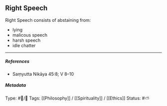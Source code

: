 ## Right Speech  # 

Right Speech consists of abstaining from:

- lying
- malicous speech
- harsh speech
- idle chatter

___

##### References

- Saṃyutta Nikāya 45:8; V 8–10

##### Metadata
Type: #🔵/🔵 
Tags: [[Philosophy]] / [[Spirituality]] / [[Ethics]]
Status: #⛅️ 